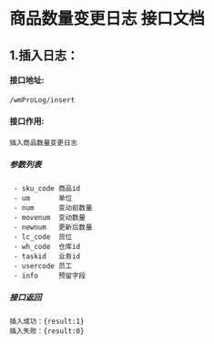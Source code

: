# 商品数量变更日志 接口文档

## 1.插入日志：
#### 接口地址:
    /wmProLog/insert
    
#### 接口作用:
    
    插入商品数量变更日志
    
##### 参数列表
     - sku_code 商品id
     - um       单位
     - num      变动前数量
     - movenum  变动数量
     - newnum   更新后数量
     - lc_code  货位
     - wh_code  仓库id
     - taskid   业务id
     - usercode 员工
     - info     预留字段
     
##### 接口返回
    插入成功：{result:1}
    插入失败：{result:0}
